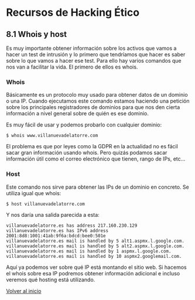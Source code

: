 # Recursos de Hacking Ético

## 8.1 Whois y host

Es muy importante obtener información sobre los activos que vamos a hacer un test de intrusión y lo primero que tendríamos que hacer es saber sobre lo que vamos a hacer ese test.
Para ello hay varios comandos que nos van a facilitar la vida. El primero de ellos es whois.

### Whois

Básicamente es un protocolo muy usado para obtener datos de un dominio o una IP. Cuando ejecutamos este comando estamos haciendo una petición sobre los principales registradores de dominios para que nos den cierta información a nivel general sobre de quién es ese dominio.

Es muy fácil de usar y podemos probarlo con cualquier dominio:

```
$ whois www.villanuevadelatorre.com
```

El problema es que por leyes como la GDPR en la actualidad no es fácil sacar gran información usando whois. Pero quizás podamos sacar información útil como el correo electrónico que tienen, rango de IPs, etc...

### Host

Este comando nos sirve para obtener las IPs de un dominio en concreto. Se utiliza igual que whois:

```
$ host villanuevadelatorre.com
```

Y nos daría una salida parecida a esta:

```
villanuevadelatorre.es has address 217.160.230.129
villanuevadelatorre.es has IPv6 address 2001:8d8:1001:41ab:9f6a:bdcd:bee0:501e
villanuevadelatorre.es mail is handled by 5 alt1.aspmx.l.google.com.
villanuevadelatorre.es mail is handled by 5 alt2.aspmx.l.google.com.
villanuevadelatorre.es mail is handled by 1 aspmx.l.google.com.
villanuevadelatorre.es mail is handled by 10 aspmx2.googlemail.com.
```

Aquí ya podemos ver sobre qué IP está montando el sitio web. Si hacemos el whois sobre esa IP podremos obtener información adicional e incluso veremos qué hosting está utilizando.

[Volver al inicio](./../../README.md)
